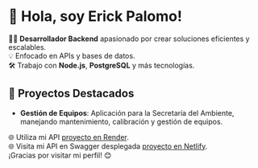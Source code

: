 # 👋 Hola, soy Erick Palomo!

👨‍💻 **Desarrollador Backend** apasionado por crear soluciones eficientes y escalables.  
💡 Enfocado en APIs y bases de datos.  
🛠️ Trabajo con **Node.js**, **PostgreSQL** y más tecnologías.  

## 🌟 Proyectos Destacados
- **Gestión de Equipos**: Aplicación para la Secretaría del Ambiente, manejando mantenimiento, calibración y gestión de equipos.  

🌐 Utiliza mi API [proyecto en Render](https://gestion-equiposarea21.onrender.com).  
🌐 Visita mi API en Swagger desplegada [proyecto en Netlify](https://deploysawgger.netlify.app/).  
¡Gracias por visitar mi perfil! 😊

